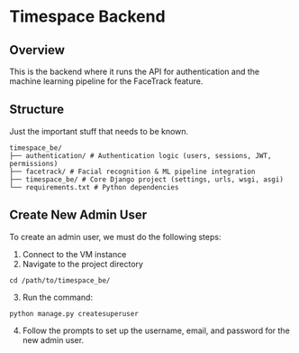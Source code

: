 # Timespace Backend
## Overview
This is the backend where it runs the API for authentication and the machine learning pipeline
for the FaceTrack feature.

## Structure
Just the important stuff that needs to be known.
```
timespace_be/
├── authentication/ # Authentication logic (users, sessions, JWT, permissions)
├── facetrack/ # Facial recognition & ML pipeline integration
├── timespace_be/ # Core Django project (settings, urls, wsgi, asgi)
└── requirements.txt # Python dependencies
```

## Create New Admin User
To create an admin user, we must do the following steps:

1. Connect to the VM instance 
2. Navigate to the project directory
```
cd /path/to/timespace_be/
```
3. Run the command:
```
python manage.py createsuperuser
```

4. Follow the prompts to set up the username, email, and password for the new admin user.